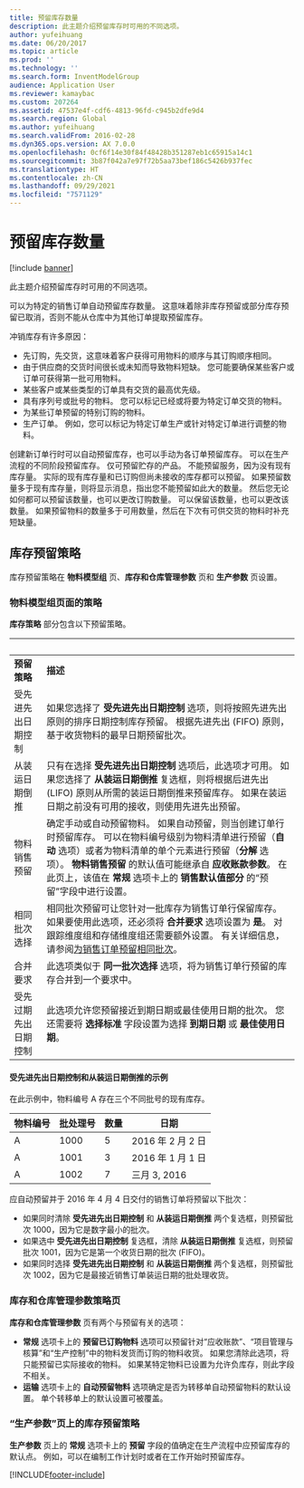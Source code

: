 ```yaml
---
title: 预留库存数量
description: 此主题介绍预留库存时可用的不同选项。
author: yufeihuang
ms.date: 06/20/2017
ms.topic: article
ms.prod: ''
ms.technology: ''
ms.search.form: InventModelGroup
audience: Application User
ms.reviewer: kamaybac
ms.custom: 207264
ms.assetid: 47537e4f-cdf6-4813-96fd-c945b2dfe9d4
ms.search.region: Global
ms.author: yufeihuang
ms.search.validFrom: 2016-02-28
ms.dyn365.ops.version: AX 7.0.0
ms.openlocfilehash: 0cf6f14e30f84f48428b351287eb1c65915a14c1
ms.sourcegitcommit: 3b87f042a7e97f72b5aa73bef186c5426b937fec
ms.translationtype: HT
ms.contentlocale: zh-CN
ms.lasthandoff: 09/29/2021
ms.locfileid: "7571129"
---
```

# <a name="reserve-inventory-quantities"></a>预留库存数量

[!include [banner](../includes/banner.md)]

此主题介绍预留库存时可用的不同选项。

可以为特定的销售订单自动预留库存数量。 这意味着除非库存预留或部分库存预留已取消，否则不能从仓库中为其他订单提取预留库存。

冲销库存有许多原因：
-   先订购，先交货，这意味着客户获得可用物料的顺序与其订购顺序相同。
-   由于供应商的交货时间很长或未知而导致物料短缺。 您可能要确保某些客户或订单可获得第一批可用物料。
-   某些客户或某些类型的订单具有交货的最高优先级。
-   具有序列号或批号的物料。 您可以标记已经或将要为特定订单交货的物料。
-   为某些订单预留的特别订购的物料。
-   生产订单。 例如，您可以标记为特定订单生产或针对特定订单进行调整的物料。

创建新订单行时可以自动预留库存，也可以手动为各订单预留库存。 可以在生产流程的不同阶段预留库存。 仅可预留贮存的产品。 不能预留服务，因为没有现有库存量。 实际的现有库存量和已订购但尚未接收的库存都可以预留。 如果预留数量多于现有库存量，则将显示消息，指出您不能预留如此大的数量。 然后您无论如何都可以预留该数量，也可以更改订购数量。 可以保留该数量，也可以更改该数量。 如果预留物料的数量多于可用数量，然后在下次有可供交货的物料时补充短缺量。

## <a name="inventory-reservation-policies"></a>库存预留策略
库存预留策略在 **物料模型组** 页、**库存和仓库管理参数** 页和 **生产参数** 页设置。
### <a name="policies-on-the-item-model-groups-page"></a>物料模型组页面的策略

**库存策略** 部分包含以下预留策略。

| &nbsp;                  | &nbsp;                                                                                                                                     |
|-------------------------|----------------------------------------------------------------------------------------------------------------------------------------------------------------------------------------------------------------------------------------------------------------------------------------------------------------------------------------------------------------------------------------------------------------------------------------------------------------------------------------------------------------------------------------------------|
| **预留策略**  | **描述**                                                                                                                                                                                                                                                                                                                                                                                                                                                                                                                                    |
| 受先进先出日期控制    | 如果您选择了 **受先进先出日期控制** 选项，则将按照先进先出原则的排序日期控制库存预留。 根据先进先出 (FIFO) 原则，基于收货物料的最早日期预留批次。                                                                                                                                                                                                                                                                       |
| 从装运日期倒推 | 只有在选择 **受先进先出日期控制** 选项后，此选项才可用。 如果您选择了 **从装运日期倒推** 复选框，则将根据后进先出 (LIFO) 原则从所需的装运日期倒推来预留库存。 如果在装运日期之前没有可用的接收，则使用先进先出预留。                                                                                                                                                                                                           |
| 物料销售预留  | 确定手动或自动预留物料。 如果自动预留，则当创建订单行时预留库存。 可以在物料编号级别为物料清单进行预留（**自动** 选项）或者为物料清单的单个元素进行预留（**分解** 选项）。 **物料销售预留** 的默认值可能继承自 **应收账款参数**。 在此页上，该值在 **常规** 选项卡上的 **销售默认值部分** 的“预留”字段中进行设置。 |
| 相同批次选择    | 相同批次预留可让您针对一批库存为销售订单行保留库存。 如果要使用此选项，还必须将 **合并要求** 选项设置为 **是**。 对跟踪维度组和存储维度组还需要额外设置。 有关详细信息，请参阅[为销售订单预留相同批次](../sales-marketing/reserve-same-batch-sales-order.md)。                                                          |
| 合并要求 | 此选项类似于 **同一批次选择** 选项，将为销售订单行预留的库存合并到一个要求中。                                                                                                                                                                                                                                                                                                                                                                                      |
| 受先过期先出日期控制    | 此选项允许您预留接近到期日期或最佳使用日期的批次。 您还需要将 **选择标准** 字段设置为选择 **到期日期** 或 **最佳使用日期**。                                                                                                                                                                                                                                                                                                                              |

#### <a name="example-for-fifo-date-controlled-and-backward-from-ship-date"></a>受先进先出日期控制和从装运日期倒推的示例

在此示例中，物料编号 A 存在三个不同批号的现有库存。

| 物料编号 | 批处理号 | 数量 | 日期             |
|-------------|--------------|----------|------------------|
| A           | 1000         | 5        | 2016 年 2 月 2 日 |
| A           | 1001         | 3        | 2016 年 1 月 1 日  |
| A           | 1002         | 7        | 三月 3, 2016    |

应自动预留并于 2016 年 4 月 4 日交付的销售订单将预留以下批次：
-   如果同时清除 **受先进先出日期控制** 和 **从装运日期倒推** 两个复选框，则预留批次 1000，因为它是数字最小的批次。
-   如果选中 **受先进先出日期控制** 复选框，清除 **从装运日期倒推** 复选框，则预留批次 1001，因为它是第一个收货日期的批次 (FIFO)。
-   如果同时选择 **受先进先出日期控制** 和 **从装运日期倒推** 两个复选框，则预留批次 1002，因为它是最接近销售订单装运日期的批处理收货。

### <a name="policies-on-the-inventory-and-warehouse-management-parameter-page"></a>库存和仓库管理参数策略页

**库存和仓库管理参数** 页有两个与预留有关的选项：
-   **常规** 选项卡上的 **预留已订购物料** 选项可以预留针对“应收账款”、“项目管理与核算”和“生产控制”中的物料发货而订购的物料收货。 如果您清除此选项，将只能预留已实际接收的物料。 如果某特定物料已设置为允许负库存，则此字段不相关。
-   **运输** 选项卡上的 **自动预留物料** 选项确定是否为转移单自动预留物料的默认设置。 单个转移单上的默认设置可被覆盖。

### <a name="inventory-reservation-policies-on-the-production-parameters-page"></a>“生产参数”页上的库存预留策略

**生产参数** 页上的 **常规** 选项卡上的 **预留** 字段的值确定在生产流程中应预留库存的默认点。 例如，可以在编制工作计划时或者在工作开始时预留库存。


[!INCLUDE[footer-include](../../includes/footer-banner.md)]
